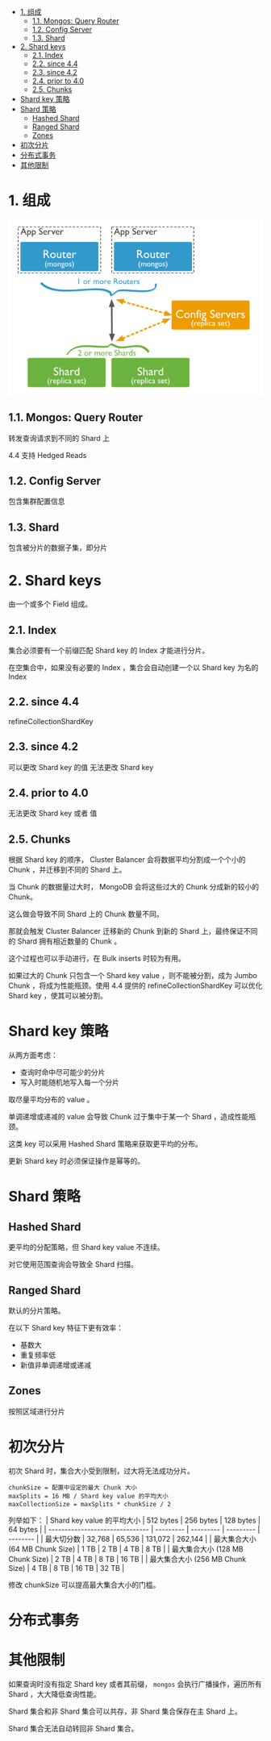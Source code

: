 - [1. 组成](#1-组成)
  - [1.1. Mongos: Query Router](#11-mongos-query-router)
  - [1.2. Config Server](#12-config-server)
  - [1.3. Shard](#13-shard)
- [2. Shard keys](#2-shard-keys)
  - [2.1. Index](#21-index)
  - [2.2. since 4.4](#22-since-44)
  - [2.3. since 4.2](#23-since-42)
  - [2.4. prior to 4.0](#24-prior-to-40)
  - [2.5. Chunks](#25-chunks)
- [Shard key 策略](#shard-key-策略)
- [Shard 策略](#shard-策略)
  - [Hashed Shard](#hashed-shard)
  - [Ranged Shard](#ranged-shard)
  - [Zones](#zones)
- [初次分片](#初次分片)
- [分布式事务](#分布式事务)
- [其他限制](#其他限制)

# 1. 组成
![sharding-components](sharding-components.png)
## 1.1. Mongos: Query Router
转发查询请求到不同的 Shard 上

4.4 支持 Hedged Reads

## 1.2. Config Server
包含集群配置信息

## 1.3. Shard
包含被分片的数据子集，即分片

# 2. Shard keys
由一个或多个 Field 组成。

## 2.1. Index
集合必须要有一个前缀匹配 Shard key 的 Index 才能进行分片。

在空集合中，如果没有必要的 Index ，集合会自动创建一个以 Shard key 为名的 Index

## 2.2. since 4.4
refineCollectionShardKey

## 2.3. since 4.2
可以更改 Shard key 的值
无法更改 Shard key

## 2.4. prior to 4.0
无法更改 Shard key 或者 值

## 2.5. Chunks
根据 Shard key 的顺序， Cluster Balancer 会将数据平均分割成一个个小的 Chunk ，并迁移到不同的 Shard 上。

当 Chunk 的数据量过大时， MongoDB 会将这些过大的 Chunk 分成新的较小的 Chunk。

这么做会导致不同 Shard 上的 Chunk 数量不同。

那就会触发 Cluster Balancer 迁移新的 Chunk 到新的 Shard 上，最终保证不同的 Shard 拥有相近数量的 Chunk 。

这个过程也可以手动进行，在 Bulk inserts 时较为有用。

如果过大的 Chunk 只包含一个 Shard key value ，则不能被分割，成为 Jumbo Chunk ，将成为性能瓶颈。使用 4.4 提供的 refineCollectionShardKey 可以优化 Shard key ，使其可以被分割。

# Shard key 策略
从两方面考虑：
* 查询时命中尽可能少的分片
* 写入时能随机地写入每一个分片

取尽量平均分布的 value 。

单调递增或递减的 value 会导致 Chunk 过于集中于某一个 Shard ，造成性能瓶颈。

这类 key 可以采用 Hashed Shard 策略来获取更平均的分布。

更新 Shard key 时必须保证操作是幂等的。

# Shard 策略
## Hashed Shard
更平均的分配策略，但 Shard key value 不连续。

对它使用范围查询会导致全 Shard 扫描。

## Ranged Shard
默认的分片策略。

在以下 Shard key 特征下更有效率：
* 基数大
* 重复频率低
* 新值非单调递增或递减

## Zones
按照区域进行分片

# 初次分片
初次 Shard 时，集合大小受到限制，过大将无法成功分片。
```
chunkSize = 配置中设定的最大 Chunk 大小
maxSplits = 16 MB / Shard key value 的平均大小
maxCollectionSize = maxSplits * chunkSize / 2
```
列举如下：
| Shard key value 的平均大小       | 512 bytes | 256 bytes | 128 bytes | 64 bytes |
| ------------------------------- | --------- | --------- | --------- | -------- |
| 最大切分数                       | 32,768    | 65,536    | 131,072   | 262,144  |
| 最大集合大小 (64 MB Chunk Size)  | 1 TB | 2 TB     | 4 TB      | 8 TB     |
| 最大集合大小 (128 MB Chunk Size) | 2 TB | 4 TB    | 8 TB      | 16 TB    |
| 最大集合大小 (256 MB Chunk Size) | 4 TB | 8 TB    | 16 TB     | 32 TB    |

修改 chunkSize 可以提高最大集合大小的门槛。

# 分布式事务

# 其他限制
如果查询时没有指定 Shard key 或者其前缀， `mongos` 会执行广播操作，遍历所有 Shard ，大大降低查询性能。

Shard 集合和非 Shard 集合可以共存，非 Shard 集合保存在主 Shard 上。

Shard 集合无法自动转回非 Shard 集合。
